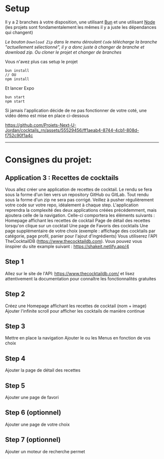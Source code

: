 # Setup
Il y a 2 branches à votre disposition, une utilisant [Bun](https://github.com/Projets-Next-U-Jordan/cocktails_rn/tree/bun) et une utilisant [Node](https://github.com/Projets-Next-U-Jordan/cocktails_rn/tree/node) (les projets sont fondamentalement les mêmes il y a juste les dépendances qui changent)

_Le bouton `Download Zip` dans le menu déroulant `Code` télécharge la branche "actuellement sélectionné", il y a donc juste à changer de branche et download zip. Ou cloner le projet et changer de branches_

Vous n'avez plus cas setup le projet
```
bun install
// OU
npm install
```

Et lancer Expo
```
bun start
npm start
```

Si jamais l'application décide de ne pas fonctionner de votre coté, une vidéo démo est mise en place ci-dessous

https://github.com/Projets-Next-U-Jordan/cocktails_rn/assets/55529456/ff1aeab4-8744-4cb1-808d-f752c90f1a4c



---

# Consignes du projet:

## Application 3 : Recettes de cocktails
Vous allez créer une application de recettes de cocktail. Le rendu se fera sous
la forme d'un lien vers un repository GitHub ou GitLab. Tout rendu sous la
forme d'un zip ne sera pas corrigé.
Veillez à pusher régulièrement votre code sur votre repo, idéalement à chaque
step.
L'application reprendra la complexité des deux applications créées
précédemment, mais ajoutera celle de la navigation. Celle-ci comportera les
éléments suivants :
Homepage affichant les recettes de cocktail
Page de détail des recettes lorsqu'on clique sur un cocktail
Une page de Favoris des cocktails
Une page supplémentaire de votre choix (exemple : affichage des cocktails
par catégorie, page profil, panier pour l'ajout d'ingrédients)
Vous utiliserez l'API TheCocktailDB (https://www.thecocktaildb.com).
Vous pouvez vous iinspirer du site example suivant : https://shakeit.netlify.app/4
## Step 1
Allez sur le site de l'API: https://www.thecocktaildb.com/ et lisez
attentivement la documentation pour connaître les fonctionnalités gratuites
## Step 2
Créez une Homepage affichant les recettes de cocktail (nom + image)
Ajouter l'infinite scroll pour afficher les cocktails de manière continue
## Step 3
Mettre en place la navigation
Ajouter le ou les Menus en fonction de vos choix
## Step 4
Ajouter la page de détail des recettes
## Step 5
Ajouter une page de favori
## Step 6 (optionnel)
Ajouter une page de votre choix
## Step 7 (optionnel)
Ajouter un moteur de recherche permet
